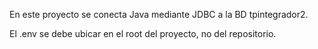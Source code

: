 En este proyecto se conecta Java mediante JDBC a la BD tpintegrador2.

El .env se debe ubicar en el root del proyecto, no del repositorio.
